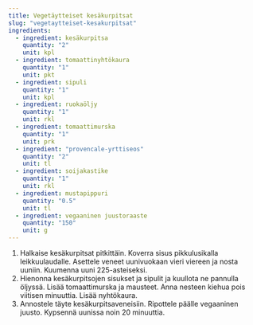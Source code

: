 ```yaml
---
title: Vegetäytteiset kesäkurpitsat
slug: "vegetaytteiset-kesakurpitsat"
ingredients:
  - ingredient: kesäkurpitsa
    quantity: "2"
    unit: kpl
  - ingredient: tomaattinyhtökaura
    quantity: "1"
    unit: pkt
  - ingredient: sipuli
    quantity: "1"
    unit: kpl
  - ingredient: ruokaöljy
    quantity: "1"
    unit: rkl
  - ingredient: tomaattimurska
    quantity: "1"
    unit: prk
  - ingredient: "provencale-yrttiseos"
    quantity: "2"
    unit: tl
  - ingredient: soijakastike
    quantity: "1"
    unit: rkl
  - ingredient: mustapippuri
    quantity: "0.5"
    unit: tl
  - ingredient: vegaaninen juustoraaste
    quantity: "150"
    unit: g
---
```


1. Halkaise kesäkurpitsat pitkittäin. Koverra sisus pikkulusikalla leikkuulaudalle. Asettele veneet uunivuokaan vieri viereen ja nosta uuniin. Kuumenna uuni 225-asteiseksi.
1. Hienonna kesäkurpitsojen sisukset ja sipulit ja kuullota ne pannulla öljyssä. Lisää tomaattimurska ja mausteet. Anna nesteen kiehua pois viitisen minuuttia. Lisää nyhtökaura.
1. Annostele täyte kesäkurpitsaveneisiin. Ripottele päälle vegaaninen juusto. Kypsennä uunissa noin 20 minuuttia.
